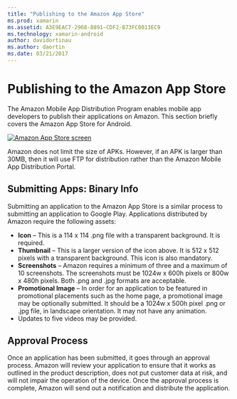 ```yaml
---
title: "Publishing to the Amazon App Store"
ms.prod: xamarin
ms.assetid: A3E9EAC7-2968-8891-CDF2-B73FC0013EC9
ms.technology: xamarin-android
author: davidortinau
ms.author: daortin
ms.date: 03/21/2017
---
```


# Publishing to the Amazon App Store

The Amazon Mobile App Distribution Program enables mobile app 
developers to publish their applications on Amazon. This section 
briefly covers the Amazon App Store for Android. 

[![Amazon App Store screen](publishing-to-amazon-images/amazon-app-store.png)](publishing-to-amazon-images/amazon-app-store.png#lightbox)

Amazon does not limit the size of APKs. However, if an APK is larger than
30MB, then it will use FTP for distribution rather than the Amazon Mobile App
Distribution Portal.

## Submitting Apps: Binary Info

Submitting an application to the Amazon App Store is a similar process 
to submitting an application to Google Play. Applications distributed 
by Amazon require the following assets: 

- **Icon** &ndash;   This is a 114 x 114 .png file with a transparent background. It is required.
- **Thumbnail** &ndash;   This is a larger version of the icon above. It is 512 x 512 pixels with a transparent background. This icon is also mandatory.
- **Screenshots** &ndash;   Amazon requires a minimum of three and a maximum of 10 screenshots. The screenshots must be 1024w x 600h pixels or 800w x 480h pixels. Both .png and .jpg formats are acceptable.
- **Promotional Image** &ndash;   In order for an application to be featured in promotional placements such as the home page, a promotional image may be optionally submitted. It should be a 1024w x 500h pixel .png or .jpg file, in landscape orientation. It may not have any animation.
- Updates to five videos may be provided.

## Approval Process

Once an application has been submitted, it goes through an approval process.
Amazon will review your application to ensure that it works as outlined in the
product description, does not put customer data at risk, and will not impair the
operation of the device. Once the approval process is complete, Amazon will send
out a notification and distribute the application.
